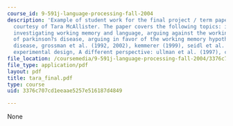 ```yaml
---
course_id: 9-591j-language-processing-fall-2004
description: 'Example of student work for the final project / term paper assignment,
  courtesy of Tara McAllister. The paper covers the following topics: introduction,
  investigating working memory and language, arguing against the working memory hypothesis
  of parkinson?s disease, arguing in favor of the working memory hypothesis of parkinson?s
  disease, grossman et al. (1992, 2002), kemmerer (1999), seidl et al. (1995), proposed
  experimental design, A different perspective: ullman et al. (1997), conclusions.'
file_location: /coursemedia/9-591j-language-processing-fall-2004/3376c707cd1eeaae5257e516187d4849_tara_final.pdf
file_type: application/pdf
layout: pdf
title: tara_final.pdf
type: course
uid: 3376c707cd1eeaae5257e516187d4849

---
```

None